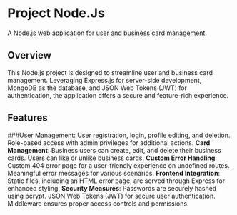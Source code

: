 # Project Node.Js
A Node.js web application for user and business card management.

## Overview
This Node.js project is designed to streamline user and business card management. Leveraging Express.js for server-side development, MongoDB as the database, and JSON Web Tokens (JWT) for authentication, the application offers a secure and feature-rich experience.

## Features
###User Management:
User registration, login, profile editing, and deletion.
Role-based access with admin privileges for additional actions.
**Card Management**:
Business users can create, edit, and delete their business cards.
Users can like or unlike business cards.
**Custom Error Handling**:
Custom 404 error page for a user-friendly experience on undefined routes.
Meaningful error messages for various scenarios.
**Frontend Integration**:
Static files, including an HTML error page, are served through Express for enhanced styling.
**Security Measures**:
Passwords are securely hashed using bcrypt.
JSON Web Tokens (JWT) for secure user authentication.
Middleware ensures proper access controls and permissions.
